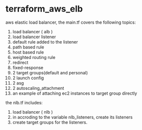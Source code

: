 # terraform_aws_elb
aws elastic load balancer,
the main.tf covers the following topics:
  1. load balancer ( alb )
  2. load balancer listener
  3. default rule added to the listener
  4. path based rule
  5. host based rule
  6. weighted routing rule
  7. redirect
  8. fixed-response
  9. 2 target groups(default and personal)
  10. 2 launch config
  11. 2 asg
  12. 2 autoscaling_attachment
  13. an example of attaching ec2 instances to target group directly 

the nlb.tf includes:
  1. load balancer ( nlb )
  2. in accroding to the variable nlb_listeners, create its listeners
  3. create target groups for the listeners.